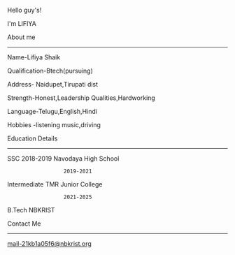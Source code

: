 Hello guy's! 

I'm LIFIYA

About me
______________________________________________________________________________________________________________________________________________________________________________
Name-Lifiya Shaik 


Qualification-Btech(pursuing)

Address- Naidupet,Tirupati dist

Strength-Honest,Leadership Qualities,Hardworking

Language-Telugu,English,Hindi

Hobbies -listening music,driving








Education Details
______________________________________________________________________________________________________________________________________________________________________________

SSC                   2018-2019
Navodaya High School

                      2019-2021
Intermediate
TMR Junior College

                      2021-2025
B.Tech
NBKRIST











Contact Me
______________________________________________________________________________________________________________________________________________________________________________
mail-21kb1a05f6@nbkrist.org







